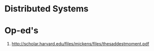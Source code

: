 # Distributed Systems

Op-ed's
=======

1. http://scholar.harvard.edu/files/mickens/files/thesaddestmoment.pdf
